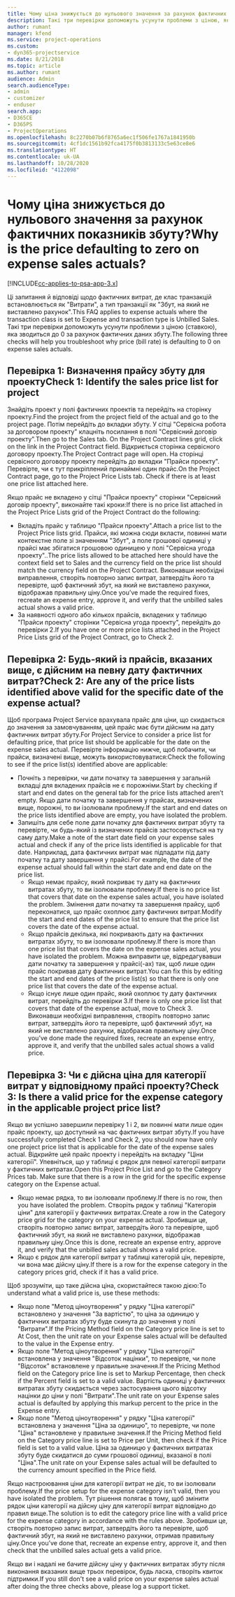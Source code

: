 ```yaml
---
title: Чому ціна знижується до нульового значення за рахунок фактичних показників збуту?
description: Такі три перевірки допоможуть усунути проблеми з ціною, яка зводиться до 0 за рахунок фактичних даних збуту.
author: rumant
manager: kfend
ms.service: project-operations
ms.custom:
- dyn365-projectservice
ms.date: 8/21/2018
ms.topic: article
ms.author: rumant
audience: Admin
search.audienceType:
- admin
- customizer
- enduser
search.app:
- D365CE
- D365PS
- ProjectOperations
ms.openlocfilehash: 8c2270b07b6f8765a6ec1f506fe1767a1841950b
ms.sourcegitcommit: 4cf1dc1561b92fca4175f0b3813133c5e63ce8e6
ms.translationtype: HT
ms.contentlocale: uk-UA
ms.lasthandoff: 10/28/2020
ms.locfileid: "4122098"
---
```

# <a name="why-is-the-price-defaulting-to-zero-on-expense-sales-actuals"></a><span data-ttu-id="866a0-103">Чому ціна знижується до нульового значення за рахунок фактичних показників збуту?</span><span class="sxs-lookup"><span data-stu-id="866a0-103">Why is the price defaulting to zero on expense sales actuals?</span></span>

[!INCLUDE[cc-applies-to-psa-app-3.x](../includes/cc-applies-to-psa-app-3x.md)]

<span data-ttu-id="866a0-104">Ці запитання й відповіді щодо фактичних витрат, де клас транзакцій встановлюється як "Витрати", а тип транзакції як "Збут, на який не виставлено рахунок".</span><span class="sxs-lookup"><span data-stu-id="866a0-104">This FAQ applies to expense actuals where the transaction class is set to Expense and transaction type is Unbilled Sales.</span></span> <span data-ttu-id="866a0-105">Такі три перевірки допоможуть усунути проблеми з ціною (ставкою), яка зводиться до 0 за рахунок фактичних даних збуту.</span><span class="sxs-lookup"><span data-stu-id="866a0-105">The following three checks will help you troubleshoot why price (bill rate) is defaulting to 0 on expense sales actuals.</span></span>

## <a name="check-1-identify-the-sales-price-list-for-project"></a><span data-ttu-id="866a0-106">Перевірка 1: Визначення прайсу збуту для проекту</span><span class="sxs-lookup"><span data-stu-id="866a0-106">Check 1: Identify the sales price list for project</span></span>

<span data-ttu-id="866a0-107">Знайдіть проект у полі фактичних проектів та перейдіть на сторінку проекту.</span><span class="sxs-lookup"><span data-stu-id="866a0-107">Find the project from the project field of the actual and go to the project page.</span></span> <span data-ttu-id="866a0-108">Потім перейдіть до вкладки збуту. У сітці "Сервісна робота за договором проекту" клацніть посилання в полі "Сервісний договір проекту".</span><span class="sxs-lookup"><span data-stu-id="866a0-108">Then go to the Sales tab. On the Project Contract lines grid, click on the link in the Project Contract field.</span></span> <span data-ttu-id="866a0-109">Відкриється сторінка сервісного договору проекту.</span><span class="sxs-lookup"><span data-stu-id="866a0-109">The Project Contract page will open.</span></span> <span data-ttu-id="866a0-110">На сторінці сервісного договору проекту перейдіть до вкладки "Прайси проекту". Перевірте, чи є тут прикріплений принаймні один прайс.</span><span class="sxs-lookup"><span data-stu-id="866a0-110">On the Project Contract page, go to the Project Price Lists tab. Check if there is at least one price list attached here.</span></span>

<span data-ttu-id="866a0-111">Якщо прайс не вкладено у сітці "Прайси проекту" сторінки "Сервісний договір проекту", виконайте такі кроки:</span><span class="sxs-lookup"><span data-stu-id="866a0-111">If there is no price list attached in the Project Price Lists grid of the Project Contract do the following:</span></span>

- <span data-ttu-id="866a0-112">Вкладіть прайс у таблицю "Прайси проекту".</span><span class="sxs-lookup"><span data-stu-id="866a0-112">Attach a price list to the Project Price lists grid.</span></span> <span data-ttu-id="866a0-113">Прайси, які можна сюди вкласти, повинні мати контекстне поле зі значенням "Збут", а поле грошової одиниці у прайсі має збігатися грошовою одиницею у полі "Сервісна угода проекту"..</span><span class="sxs-lookup"><span data-stu-id="866a0-113">The price lists allowed to be attached here should have the context field set to Sales and the currency field on the price list should match the currency field on the Project Contract.</span></span> <span data-ttu-id="866a0-114">Виконавши необхідні виправлення, створіть повторно запис витрат, затвердіть його та перевірте, щоб фактичний збут, на який не виставлено рахунки, відображав правильну ціну.</span><span class="sxs-lookup"><span data-stu-id="866a0-114">Once you’ve made the required fixes, recreate an expense entry, approve it, and verify that the unbilled sales actual shows a valid price.</span></span>
- <span data-ttu-id="866a0-115">За наявності одного або кількох прайсів, вкладених у таблицю "Прайси проекту" сторінки "Сервісна угода проекту", перейдіть до перевірки 2.</span><span class="sxs-lookup"><span data-stu-id="866a0-115">If you have one or more price lists attached in the Project Price Lists grid of the Project Contract, go to Check 2.</span></span>

## <a name="check-2-are-any-of-the-price-lists-identified-above-valid-for-the-specific-date-of-the-expense-actual"></a><span data-ttu-id="866a0-116">Перевірка 2: Будь-який із прайсів, вказаних вище, є дійсним на певну дату фактичних витрат?</span><span class="sxs-lookup"><span data-stu-id="866a0-116">Check 2: Are any of the price lists identified above valid for the specific date of the expense actual?</span></span>

<span data-ttu-id="866a0-117">Щоб програма Project Service врахувала прайс для ціни, що скидається до значення за замовчуванням, цей прайс має бути дійсним на дату фактичних витрат збуту.</span><span class="sxs-lookup"><span data-stu-id="866a0-117">For Project Service to consider a price list for defaulting price, that price list should be applicable for the date on the expense sales actual.</span></span> <span data-ttu-id="866a0-118">Перевірте інформацію нижче, щоб побачити, чи прайси, визначені вище, можуть використовуватися:</span><span class="sxs-lookup"><span data-stu-id="866a0-118">Check the following to see if the price list(s) identified above are applicable:</span></span>

- <span data-ttu-id="866a0-119">Почніть з перевірки, чи дати початку та завершення у загальній вкладці для вкладених прайсів не є порожніми.</span><span class="sxs-lookup"><span data-stu-id="866a0-119">Start by checking if start and end dates on the general tab for the price lists attached aren’t empty.</span></span> <span data-ttu-id="866a0-120">Якщо дати початку та завершення у прайсах, визначених вище, порожні, то ви ізолювали проблему.</span><span class="sxs-lookup"><span data-stu-id="866a0-120">If the start and end dates on the price lists identified above are empty, you have isolated the problem.</span></span> 
- <span data-ttu-id="866a0-121">Запишіть для себе поле дати початку для фактичних витрат збуту та перевірте, чи будь-який із визначених прайсів застосовується на ту саму дату.</span><span class="sxs-lookup"><span data-stu-id="866a0-121">Make a note of the start date field on your expense sales actual and check if any of the price lists identified is applicable for that date.</span></span> <span data-ttu-id="866a0-122">Наприклад, дата фактичних витрат має підпадати під дату початку та дату завершення у прайсі.</span><span class="sxs-lookup"><span data-stu-id="866a0-122">For example, the date of the expense actual should fall within the start date and end date on the price list.</span></span> 
    - <span data-ttu-id="866a0-123">Якщо немає прайсу, який покриває ту дату на фактичних витратах збуту, то ви ізолювали проблему.</span><span class="sxs-lookup"><span data-stu-id="866a0-123">If there is no price list that covers that date on the expense sales actual, you have isolated the problem.</span></span> <span data-ttu-id="866a0-124">Змінення дати початку та завершення прайсу, щоб переконатися, що прайс охоплює дату фактичних витрат.</span><span class="sxs-lookup"><span data-stu-id="866a0-124">Modify the start and end dates of the price list to ensure that the price list covers the date of the expense actual.</span></span> 
    - <span data-ttu-id="866a0-125">Якщо прайсів декілька, які покривають дату на фактичних витратах збуту, то ви ізолювали проблему.</span><span class="sxs-lookup"><span data-stu-id="866a0-125">If there is more than one price list that covers the date on the expense sales actual, you have isolated the problem.</span></span> <span data-ttu-id="866a0-126">Можна виправити це, відредагувавши дати початку та завершення у прайсі(-ах) так, щоб лише один прайс покривав дату фактичних витрат.</span><span class="sxs-lookup"><span data-stu-id="866a0-126">You can fix this by editing the start and end dates of the price list(s) so that there is only one price list that covers the date of the expense actual.</span></span> 
    - <span data-ttu-id="866a0-127">Якщо існує лише один прайс, який охоплює ту дату фактичних витрат, перейдіть до перевірки 3.</span><span class="sxs-lookup"><span data-stu-id="866a0-127">If there is only one price list that covers that date of the expense actual, move to Check 3.</span></span>
<span data-ttu-id="866a0-128">Виконавши необхідні виправлення, створіть повторно запис витрат, затвердіть його та перевірте, щоб фактичний збут, на який не виставлено рахунки, відображав правильну ціну.</span><span class="sxs-lookup"><span data-stu-id="866a0-128">Once you’ve done made the required fixes, recreate an expense entry, approve it, and verify that the unbilled sales actual shows a valid price.</span></span>

## <a name="check-3-is-there-a-valid-price-for-the-expense-category-in-the-applicable-project-price-list"></a><span data-ttu-id="866a0-129">Перевірка 3: Чи є дійсна ціна для категорії витрат у відповідному прайсі проекту?</span><span class="sxs-lookup"><span data-stu-id="866a0-129">Check 3: Is there a valid price for the expense category in the applicable project price list?</span></span> 

<span data-ttu-id="866a0-130">Якщо ви успішно завершили перевірку 1 і 2, ви повинні мати лише один прайс проекту, що доступний на час фактичних витрат збуту.</span><span class="sxs-lookup"><span data-stu-id="866a0-130">If you have successfully completed Check 1 and Check 2, you should now have only one project price list that is applicable for the date of the expense sales actual.</span></span> <span data-ttu-id="866a0-131">Відкрийте цей прайс проекту і перейдіть на вкладку "Ціни категорії". Упевніться, що у таблиці є рядок для певної категорії витрати у фактичних витратах.</span><span class="sxs-lookup"><span data-stu-id="866a0-131">Open this Project Price List and go to the Category Prices tab. Make sure that there is a row in the grid for the specific expense category on the Expense actual.</span></span>
 
- <span data-ttu-id="866a0-132">Якщо немає рядка, то ви ізолювали проблему.</span><span class="sxs-lookup"><span data-stu-id="866a0-132">If there is no row, then you have isolated the problem.</span></span> <span data-ttu-id="866a0-133">Створіть рядок у таблиці "Категорія ціни" для категорії у фактичних витратах.</span><span class="sxs-lookup"><span data-stu-id="866a0-133">Create a row in the Category price grid for the category on your expense actual.</span></span> <span data-ttu-id="866a0-134">Зробивши це, створіть повторно запис витрат, затвердіть його та перевірте, щоб фактичний збут, на який не виставлено рахунки, відображав правильну ціну.</span><span class="sxs-lookup"><span data-stu-id="866a0-134">Once this is done, recreate an expense entry, approve it, and verify that the unbilled sales actual shows a valid price.</span></span> 
- <span data-ttu-id="866a0-135">Якщо є рядок для категорії витрат у таблиці категорій цін, перевірте, чи вона має дійсну ціну.</span><span class="sxs-lookup"><span data-stu-id="866a0-135">If there is a row for the expense category in the category prices grid, check if it has a valid price.</span></span>

<span data-ttu-id="866a0-136">Щоб зрозуміти, що таке дійсна ціна, скористайтеся такою дією:</span><span class="sxs-lookup"><span data-stu-id="866a0-136">To understand what a valid price is, use these methods:</span></span>

- <span data-ttu-id="866a0-137">Якщо поле "Метод ціноутворення" у рядку "Ціна категорії" встановлено у значення "За вартістю", то ціна за одиницю у фактичних витратах збуту буде скинута до значення у полі "Витрати".</span><span class="sxs-lookup"><span data-stu-id="866a0-137">If the Pricing Method field on the Category price line is set to At Cost, then the unit rate on your Expense sales actual will be defaulted to the value in the Expense entry.</span></span>
- <span data-ttu-id="866a0-138">Якщо поле "Метод ціноутворення" у рядку "Ціна категорії" встановлена у значення "Відсоток націнки", то перевірте, чи поле "Відсоток" встановлене у правильне значення.</span><span class="sxs-lookup"><span data-stu-id="866a0-138">If the Pricing Method field on the Category price line is set to Markup Percentage, then check if the Percent field is set to a valid value.</span></span> <span data-ttu-id="866a0-139">Вартість одиниці у фактичних витратах збуту скидається через застосування цього відсотку націнки до ціни у полі "Витрати".</span><span class="sxs-lookup"><span data-stu-id="866a0-139">The unit rate on your Expense sales actual is defaulted by applying this markup percent to the price in the Expense entry.</span></span>
- <span data-ttu-id="866a0-140">Якщо поле "Метод ціноутворення" у рядку "Ціна категорії" встановлена у значення "Ціна за одиницю", то перевірте, чи поле "Ціна" встановлене у правильне значення.</span><span class="sxs-lookup"><span data-stu-id="866a0-140">If the Pricing Method field on the Category price line is set to Price per Unit, then check if the Price field is set to a valid value.</span></span> <span data-ttu-id="866a0-141">Ціна за одиницю у фактичних витратах збуту буде скидатися до суми грошової одиниці, вказаної в полі "Ціна".</span><span class="sxs-lookup"><span data-stu-id="866a0-141">The unit rate on your Expense sales actual will be defaulted to the currency amount specified in the Price field.</span></span>

<span data-ttu-id="866a0-142">Якщо настроювання ціни для категорії витрат не діє, то ви ізолювали проблему.</span><span class="sxs-lookup"><span data-stu-id="866a0-142">If the price setup for the expense category isn't valid, then you have isolated the problem.</span></span> <span data-ttu-id="866a0-143">Тут рішення полягає в тому, щоб змінити рядок ціни категорії на дійсну ціну для категорії витрат відповідно до правил вище.</span><span class="sxs-lookup"><span data-stu-id="866a0-143">The solution is to edit the category price line with a valid price for the expense category in accordance with the rules above.</span></span> <span data-ttu-id="866a0-144">Зробивши це, створіть повторно запис витрат, затвердіть його та перевірте, щоб фактичний збут, на який не виставлено рахунки, отримав правильну ціну.</span><span class="sxs-lookup"><span data-stu-id="866a0-144">Once you’ve done that, recreate an expense entry, approve it, and then check that the unbilled sales actual gets a valid price.</span></span>

<span data-ttu-id="866a0-145">Якщо ви і надалі не бачите дійсну ціну у фактичних витратах збуту після виконання вказаних вище трьох перевірок, будь ласка, створіть квиток підтримки.</span><span class="sxs-lookup"><span data-stu-id="866a0-145">If you still don't see a valid price on your expense sales actual after doing the three checks above, please log a support ticket.</span></span>


